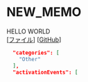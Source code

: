 # NEW_MEMO

HELLO WORLD  
[[ファイル](package.json#L14)] [[GitHub](https://github.com/takaaa220/vscode_code_reading/blob/cd66530e14cd240fd497c6a7f4d8962a33503569/package.json#L14C1-L17C1)]

```json
  "categories": [
    "Other"
  ],
  "activationEvents": [
```
